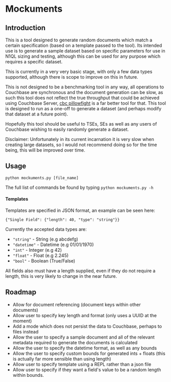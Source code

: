 # Mockuments
## Introduction
This is a tool designed to generate random documents which match a certain
specification (based on a template passed to the tool). Its intended use is to
generate a sample dataset based on specific parameters for use in N1QL sizing
and testing, although this can be used for any purpose which requires a
specific dataset.

This is currently in a very very basic stage, with only a few data types
supported, although there is scope to improve on this in future.

This is not designed to be a benchmarking tool in any way, all operations to
Couchbase are synchronous and the document generation can be slow, as such
this tool does not reflect the true throughput that could be achieved using
Couchbase Server, [cbc pillowfight](http://docs.couchbase.com/sdk-api/couchbase-c-client-2.4.0/md_cbc-pillowfight.html)
is a far better tool for that.
This tool is designed to run as a one-off to generate a dataset (and perhaps
modify that dataset at a future point).

Hopefully this tool should be useful to TSEs, SEs as well as any users of
Couchbase wishing to easily randomly generate a dataset.

Disclaimer: Unfortunately in its current incarnation it is very slow when
creating large datasets, so I would not recommend doing so for the time being,
this will be improved over time.

## Usage
`python mockuments.py [file_name]`

The full list of commands be found by typing
`python mockuments.py -h`

#### Templates
Templates are specified in JSON format, an example can be seen here:
```
{"Single Field": {"length": 40, "type": "string"}}
```

Currently the accepted data types are:
- `"string"` - String (e.g abcdefg)
- `"datetime"` - Datetime (e.g 01/01/1970)
- `"int"` - Integer (e.g 42)
- `"float"` - Float (e.g 2.245)
- `"bool"` - Boolean (True/False)

All fields also must have a length supplied, even if they do not require a
length, this is very likely to change in the near future.

## Roadmap
- Allow for document referencing (document keys within other documents)
- Allow user to specify key length and format (only uses a UUID at the moment)
- Add a mode which does not persist the data to Couchbase, perhaps to files
instead
- Allow the user to specify a sample document and all of the relevant metadata
required to generate the documents is calculated
- Allow the user to specify the datetime format, as well as any bounds
- Allow the user to specify custom bounds for generated ints + floats (this is
actually far more sensible than using length)
- Allow user to specify template using a REPL rather than a json file
- Allow user to specify if they want a field's value to be a random length
within bounds.
